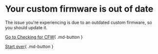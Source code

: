 # Your custom firmware is out of date

The issue you're experiencing is due to an outdated custom firmware, so you should update it.

[Go to Checking for CFW](https://3ds.hacks.guide/checking-for-cfw){ .md-button }

[Start over](/){ .md-button }